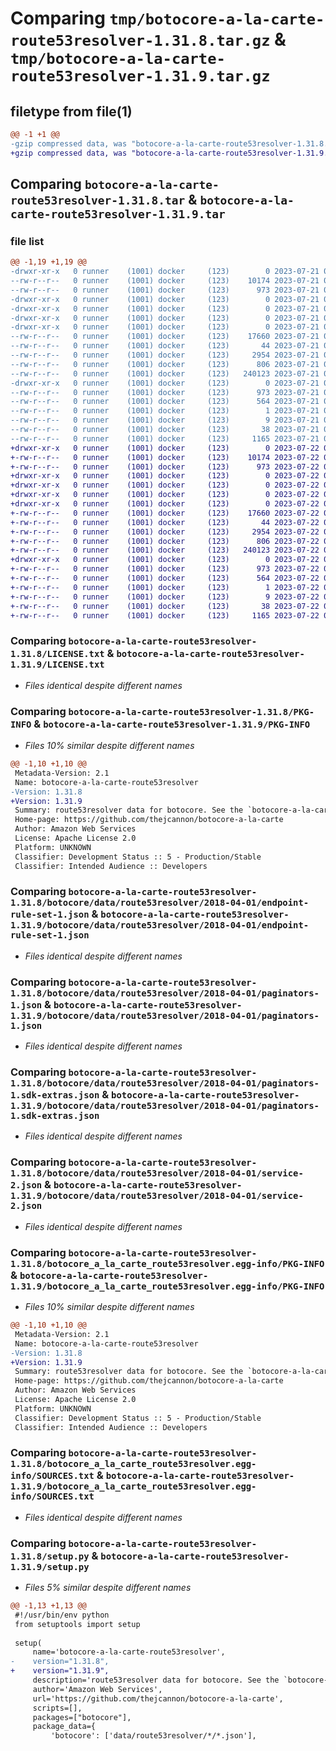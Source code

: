 # Comparing `tmp/botocore-a-la-carte-route53resolver-1.31.8.tar.gz` & `tmp/botocore-a-la-carte-route53resolver-1.31.9.tar.gz`

## filetype from file(1)

```diff
@@ -1 +1 @@
-gzip compressed data, was "botocore-a-la-carte-route53resolver-1.31.8.tar", last modified: Fri Jul 21 01:21:52 2023, max compression
+gzip compressed data, was "botocore-a-la-carte-route53resolver-1.31.9.tar", last modified: Sat Jul 22 01:20:53 2023, max compression
```

## Comparing `botocore-a-la-carte-route53resolver-1.31.8.tar` & `botocore-a-la-carte-route53resolver-1.31.9.tar`

### file list

```diff
@@ -1,19 +1,19 @@
-drwxr-xr-x   0 runner    (1001) docker     (123)        0 2023-07-21 01:21:52.751505 botocore-a-la-carte-route53resolver-1.31.8/
--rw-r--r--   0 runner    (1001) docker     (123)    10174 2023-07-21 01:21:52.000000 botocore-a-la-carte-route53resolver-1.31.8/LICENSE.txt
--rw-r--r--   0 runner    (1001) docker     (123)      973 2023-07-21 01:21:52.751505 botocore-a-la-carte-route53resolver-1.31.8/PKG-INFO
-drwxr-xr-x   0 runner    (1001) docker     (123)        0 2023-07-21 01:21:52.747505 botocore-a-la-carte-route53resolver-1.31.8/botocore/
-drwxr-xr-x   0 runner    (1001) docker     (123)        0 2023-07-21 01:21:52.747505 botocore-a-la-carte-route53resolver-1.31.8/botocore/data/
-drwxr-xr-x   0 runner    (1001) docker     (123)        0 2023-07-21 01:21:52.747505 botocore-a-la-carte-route53resolver-1.31.8/botocore/data/route53resolver/
-drwxr-xr-x   0 runner    (1001) docker     (123)        0 2023-07-21 01:21:52.747505 botocore-a-la-carte-route53resolver-1.31.8/botocore/data/route53resolver/2018-04-01/
--rw-r--r--   0 runner    (1001) docker     (123)    17660 2023-07-21 01:21:06.000000 botocore-a-la-carte-route53resolver-1.31.8/botocore/data/route53resolver/2018-04-01/endpoint-rule-set-1.json
--rw-r--r--   0 runner    (1001) docker     (123)       44 2023-07-21 01:21:06.000000 botocore-a-la-carte-route53resolver-1.31.8/botocore/data/route53resolver/2018-04-01/examples-1.json
--rw-r--r--   0 runner    (1001) docker     (123)     2954 2023-07-21 01:21:06.000000 botocore-a-la-carte-route53resolver-1.31.8/botocore/data/route53resolver/2018-04-01/paginators-1.json
--rw-r--r--   0 runner    (1001) docker     (123)      806 2023-07-21 01:21:06.000000 botocore-a-la-carte-route53resolver-1.31.8/botocore/data/route53resolver/2018-04-01/paginators-1.sdk-extras.json
--rw-r--r--   0 runner    (1001) docker     (123)   240123 2023-07-21 01:21:06.000000 botocore-a-la-carte-route53resolver-1.31.8/botocore/data/route53resolver/2018-04-01/service-2.json
-drwxr-xr-x   0 runner    (1001) docker     (123)        0 2023-07-21 01:21:52.751505 botocore-a-la-carte-route53resolver-1.31.8/botocore_a_la_carte_route53resolver.egg-info/
--rw-r--r--   0 runner    (1001) docker     (123)      973 2023-07-21 01:21:52.000000 botocore-a-la-carte-route53resolver-1.31.8/botocore_a_la_carte_route53resolver.egg-info/PKG-INFO
--rw-r--r--   0 runner    (1001) docker     (123)      564 2023-07-21 01:21:52.000000 botocore-a-la-carte-route53resolver-1.31.8/botocore_a_la_carte_route53resolver.egg-info/SOURCES.txt
--rw-r--r--   0 runner    (1001) docker     (123)        1 2023-07-21 01:21:52.000000 botocore-a-la-carte-route53resolver-1.31.8/botocore_a_la_carte_route53resolver.egg-info/dependency_links.txt
--rw-r--r--   0 runner    (1001) docker     (123)        9 2023-07-21 01:21:52.000000 botocore-a-la-carte-route53resolver-1.31.8/botocore_a_la_carte_route53resolver.egg-info/top_level.txt
--rw-r--r--   0 runner    (1001) docker     (123)       38 2023-07-21 01:21:52.751505 botocore-a-la-carte-route53resolver-1.31.8/setup.cfg
--rw-r--r--   0 runner    (1001) docker     (123)     1165 2023-07-21 01:21:52.000000 botocore-a-la-carte-route53resolver-1.31.8/setup.py
+drwxr-xr-x   0 runner    (1001) docker     (123)        0 2023-07-22 01:20:53.721361 botocore-a-la-carte-route53resolver-1.31.9/
+-rw-r--r--   0 runner    (1001) docker     (123)    10174 2023-07-22 01:20:53.000000 botocore-a-la-carte-route53resolver-1.31.9/LICENSE.txt
+-rw-r--r--   0 runner    (1001) docker     (123)      973 2023-07-22 01:20:53.721361 botocore-a-la-carte-route53resolver-1.31.9/PKG-INFO
+drwxr-xr-x   0 runner    (1001) docker     (123)        0 2023-07-22 01:20:53.721361 botocore-a-la-carte-route53resolver-1.31.9/botocore/
+drwxr-xr-x   0 runner    (1001) docker     (123)        0 2023-07-22 01:20:53.721361 botocore-a-la-carte-route53resolver-1.31.9/botocore/data/
+drwxr-xr-x   0 runner    (1001) docker     (123)        0 2023-07-22 01:20:53.721361 botocore-a-la-carte-route53resolver-1.31.9/botocore/data/route53resolver/
+drwxr-xr-x   0 runner    (1001) docker     (123)        0 2023-07-22 01:20:53.721361 botocore-a-la-carte-route53resolver-1.31.9/botocore/data/route53resolver/2018-04-01/
+-rw-r--r--   0 runner    (1001) docker     (123)    17660 2023-07-22 01:20:09.000000 botocore-a-la-carte-route53resolver-1.31.9/botocore/data/route53resolver/2018-04-01/endpoint-rule-set-1.json
+-rw-r--r--   0 runner    (1001) docker     (123)       44 2023-07-22 01:20:09.000000 botocore-a-la-carte-route53resolver-1.31.9/botocore/data/route53resolver/2018-04-01/examples-1.json
+-rw-r--r--   0 runner    (1001) docker     (123)     2954 2023-07-22 01:20:09.000000 botocore-a-la-carte-route53resolver-1.31.9/botocore/data/route53resolver/2018-04-01/paginators-1.json
+-rw-r--r--   0 runner    (1001) docker     (123)      806 2023-07-22 01:20:09.000000 botocore-a-la-carte-route53resolver-1.31.9/botocore/data/route53resolver/2018-04-01/paginators-1.sdk-extras.json
+-rw-r--r--   0 runner    (1001) docker     (123)   240123 2023-07-22 01:20:09.000000 botocore-a-la-carte-route53resolver-1.31.9/botocore/data/route53resolver/2018-04-01/service-2.json
+drwxr-xr-x   0 runner    (1001) docker     (123)        0 2023-07-22 01:20:53.721361 botocore-a-la-carte-route53resolver-1.31.9/botocore_a_la_carte_route53resolver.egg-info/
+-rw-r--r--   0 runner    (1001) docker     (123)      973 2023-07-22 01:20:53.000000 botocore-a-la-carte-route53resolver-1.31.9/botocore_a_la_carte_route53resolver.egg-info/PKG-INFO
+-rw-r--r--   0 runner    (1001) docker     (123)      564 2023-07-22 01:20:53.000000 botocore-a-la-carte-route53resolver-1.31.9/botocore_a_la_carte_route53resolver.egg-info/SOURCES.txt
+-rw-r--r--   0 runner    (1001) docker     (123)        1 2023-07-22 01:20:53.000000 botocore-a-la-carte-route53resolver-1.31.9/botocore_a_la_carte_route53resolver.egg-info/dependency_links.txt
+-rw-r--r--   0 runner    (1001) docker     (123)        9 2023-07-22 01:20:53.000000 botocore-a-la-carte-route53resolver-1.31.9/botocore_a_la_carte_route53resolver.egg-info/top_level.txt
+-rw-r--r--   0 runner    (1001) docker     (123)       38 2023-07-22 01:20:53.721361 botocore-a-la-carte-route53resolver-1.31.9/setup.cfg
+-rw-r--r--   0 runner    (1001) docker     (123)     1165 2023-07-22 01:20:53.000000 botocore-a-la-carte-route53resolver-1.31.9/setup.py
```

### Comparing `botocore-a-la-carte-route53resolver-1.31.8/LICENSE.txt` & `botocore-a-la-carte-route53resolver-1.31.9/LICENSE.txt`

 * *Files identical despite different names*

### Comparing `botocore-a-la-carte-route53resolver-1.31.8/PKG-INFO` & `botocore-a-la-carte-route53resolver-1.31.9/PKG-INFO`

 * *Files 10% similar despite different names*

```diff
@@ -1,10 +1,10 @@
 Metadata-Version: 2.1
 Name: botocore-a-la-carte-route53resolver
-Version: 1.31.8
+Version: 1.31.9
 Summary: route53resolver data for botocore. See the `botocore-a-la-carte` package for more info.
 Home-page: https://github.com/thejcannon/botocore-a-la-carte
 Author: Amazon Web Services
 License: Apache License 2.0
 Platform: UNKNOWN
 Classifier: Development Status :: 5 - Production/Stable
 Classifier: Intended Audience :: Developers
```

### Comparing `botocore-a-la-carte-route53resolver-1.31.8/botocore/data/route53resolver/2018-04-01/endpoint-rule-set-1.json` & `botocore-a-la-carte-route53resolver-1.31.9/botocore/data/route53resolver/2018-04-01/endpoint-rule-set-1.json`

 * *Files identical despite different names*

### Comparing `botocore-a-la-carte-route53resolver-1.31.8/botocore/data/route53resolver/2018-04-01/paginators-1.json` & `botocore-a-la-carte-route53resolver-1.31.9/botocore/data/route53resolver/2018-04-01/paginators-1.json`

 * *Files identical despite different names*

### Comparing `botocore-a-la-carte-route53resolver-1.31.8/botocore/data/route53resolver/2018-04-01/paginators-1.sdk-extras.json` & `botocore-a-la-carte-route53resolver-1.31.9/botocore/data/route53resolver/2018-04-01/paginators-1.sdk-extras.json`

 * *Files identical despite different names*

### Comparing `botocore-a-la-carte-route53resolver-1.31.8/botocore/data/route53resolver/2018-04-01/service-2.json` & `botocore-a-la-carte-route53resolver-1.31.9/botocore/data/route53resolver/2018-04-01/service-2.json`

 * *Files identical despite different names*

### Comparing `botocore-a-la-carte-route53resolver-1.31.8/botocore_a_la_carte_route53resolver.egg-info/PKG-INFO` & `botocore-a-la-carte-route53resolver-1.31.9/botocore_a_la_carte_route53resolver.egg-info/PKG-INFO`

 * *Files 10% similar despite different names*

```diff
@@ -1,10 +1,10 @@
 Metadata-Version: 2.1
 Name: botocore-a-la-carte-route53resolver
-Version: 1.31.8
+Version: 1.31.9
 Summary: route53resolver data for botocore. See the `botocore-a-la-carte` package for more info.
 Home-page: https://github.com/thejcannon/botocore-a-la-carte
 Author: Amazon Web Services
 License: Apache License 2.0
 Platform: UNKNOWN
 Classifier: Development Status :: 5 - Production/Stable
 Classifier: Intended Audience :: Developers
```

### Comparing `botocore-a-la-carte-route53resolver-1.31.8/botocore_a_la_carte_route53resolver.egg-info/SOURCES.txt` & `botocore-a-la-carte-route53resolver-1.31.9/botocore_a_la_carte_route53resolver.egg-info/SOURCES.txt`

 * *Files identical despite different names*

### Comparing `botocore-a-la-carte-route53resolver-1.31.8/setup.py` & `botocore-a-la-carte-route53resolver-1.31.9/setup.py`

 * *Files 5% similar despite different names*

```diff
@@ -1,13 +1,13 @@
 #!/usr/bin/env python
 from setuptools import setup
 
 setup(
     name='botocore-a-la-carte-route53resolver',
-    version="1.31.8",
+    version="1.31.9",
     description='route53resolver data for botocore. See the `botocore-a-la-carte` package for more info.',
     author='Amazon Web Services',
     url='https://github.com/thejcannon/botocore-a-la-carte',
     scripts=[],
     packages=["botocore"],
     package_data={
         'botocore': ['data/route53resolver/*/*.json'],
```

